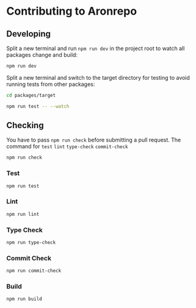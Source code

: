 # Contributing to Aronrepo

## Developing
Split a new terminal and run `npm run dev` in the project root to watch all packages change and build:
```bash
npm run dev
```
Split a new terminal and switch to the target directory for testing to avoid running tests from other packages:
```bash
cd packages/target
```
```bash
npm run test -- --watch
```

## Checking
You have to pass `npm run check` before submitting a pull request. The command for `test` `lint` `type-check` `commit-check`
```bash
npm run check
```

### Test
```bash
npm run test
```

### Lint
```bash
npm run lint
```

### Type Check
```bash
npm run type-check
```

### Commit Check
```bash
npm run commit-check
```

### Build
```
npm run build
```